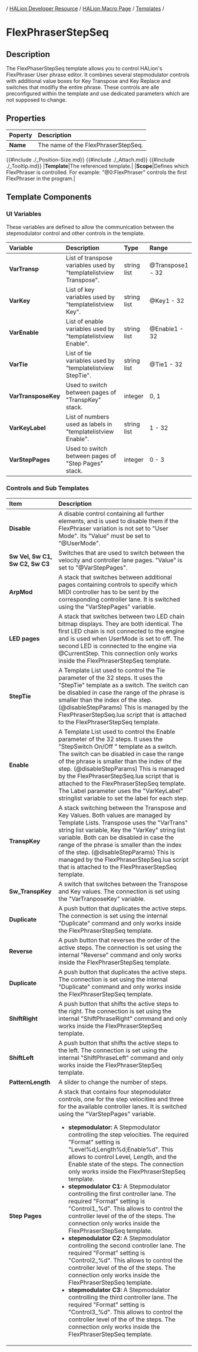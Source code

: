 / [HALion Developer Resource](../../HALion-Developer-Resource.md) / [HALion Macro Page](./HALion-Macro-Page.md) / [Templates](./Templates.md) /

# FlexPhraserStepSeq

## Description

The FlexPhaserStepSeq template allows you to control HALion's FlexPhraser User phrase editor. It combines several stepmodulator controls with additional value boxes for Key Transpose and Key Replace and switches that modifiy the entire phrase. These controls are alle preconfigured within the template and use dedicated parameters which are not supposed to change.

## Properties

|Poperty|Description|
|:-|:-|
|**Name**|The name of the FlexPhraserStepSeq.|
{{#include ./_Position-Size.md}}
{{#include ./_Attach.md}}
{{#include ./_Tooltip.md}}
|**Template**|The referenced template.|
|**Scope**|Defines which FlexPhraser is controlled. For example: "@0:FlexPhraser" controls the first FlexPhraser in the program.|

## Template Components

### UI Variables

These variables are defined to allow the communication between the stepmodulator control and other controls in the template.

|Variable|Description|Type|Range|
|:-|:-|:-|:-|
|**VarTransp**|List of transpose variables used by "templatelistview Transpose".|string list|@Transpose1 - 32|
|**VarKey**|List of key variables used by "templatelistview Key".|string list|@Key1 - 32|
|**VarEnable**|List of enable variables used by "templatelistview Enable".|string list|@Enable1 - 32|
|**VarTie**|List of tie variables used by "templatelistview StepTie".|string list|@Tie1 - 32|
|**VarTransposeKey**|Used to switch between pages of "TranspKey" stack.|integer|0, 1|
|**VarKeyLabel**|List of numbers used as labels in "templatelistview Enable".|string list|1 - 32|
|**VarStepPages**|Used to switch between pages of "Step Pages" stack.|integer|0 - 3|

### Controls and Sub Templates

|Item|Description|
|:-|:-|
|**Disable**|A disable control containing all further elements, and is used to disable them if the FlexPhraser variation is not set to "User Mode". Its "Value" must be set to "@UserMode".|
|**Sw Vel, Sw C1, Sw C2, Sw C3**|Switches that are used to switch between the velocity and controller lane pages. "Value" is set to "@VarStepPages".|
|**ArpMod**|A stack that switches between additional pages containing controls to specify which MIDI controller has to be sent by the corresponding controller lane. It is switched using the "VarStepPages" variable.|
|**LED pages**|A stack that switches between two LED chain bitmap displays. They are both identical. The first LED chain is not connected to the engine and is used when UserMode is set to off. The second LED is connected to the engine via @CurrentStep. This connection only works inside the FlexPhraserStepSeq template.|
|**StepTie**|A Template List used to control the Tie parameter of the 32 steps. It uses the "StepTie" template as a switch. The switch can be disabled in case the range of the phrase is smaller than the index of the step. (@disableStepParams) This is managed by the FlexPhraserStepSeq.lua script that is attached to the FlexPhraserStepSeq template.|
|**Enable**|A Template List used to control the Enable parameter of the 32 steps. It uses the "StepSwitch On/Off " template as a switch. The switch can be disabled in case the range of the phrase is smaller than the index of the step. (@disableStepParams) This is managed by the FlexPhraserStepSeq.lua script that is attached to the FlexPhraserStepSeq template. The Label parameter uses the "VarKeyLabel" stringlist variable to set the label for each step.|
|**TranspKey**|A stack switching between the Transpose and Key Values. Both values are managed by Template Lists. Transpose uses the "VarTrans" string list variable, Key the "VarKey" string list variable. Both can be disabled in case the range of the phrase is smaller than the index of the step. (@disableStepParams) This is managed by the FlexPhraserStepSeq.lua script that is attached to the FlexPhraserStepSeq template.|
|**Sw_TranspKey**|A switch that switches between the Transpose and Key values. The connection is set using the "VarTranposeKey" variable.|
|**Duplicate**|A push button that duplicates the active steps. The connection is set using the internal "Duplicate" command and only works inside the FlexPhraserStepSeq template.|
|**Reverse**|A push button that reverses the order of the active steps. The connection is set using the internal "Reverse" command and only works inside the FlexPhraserStepSeq template.|
|**Duplicate**|A push button that duplicates the active steps. The connection is set using the internal "Duplicate" command and only works inside the FlexPhraserStepSeq template.|
|**ShiftRight**|A push button that shifts the active steps to the right. The connection is set using the internal "ShiftPhraseRight" command and only works inside the FlexPhraserStepSeq template.|
|**ShiftLeft**|A push button that shifts the active steps to the left. The connection is set using the internal "ShiftPhraseLeft" command and only works inside the FlexPhraserStepSeq template.|
|**PatternLength**|A slider to change the number of steps.|
|**Step Pages**|A stack that contains four stepmodulator controls, one for the step velocities and three for the available controller lanes. It is switched using the "VarStepPages" variable.<ul><li>**stepmodulator:** A Stepmodulator controlling the step velocities. The required "Format" setting is "Level%d;Length%d;Enable%d". This allows to control Level, Length, and the Enable state of the steps. The connection only works inside the FlexPhraserStepSeq template.</li><li>**stepmodulator C1:** A Stepmodulator controlling the first controller lane. The required "Format" setting is "Control1_%d". This allows to control the controller level of the of the steps. The connection only works inside the FlexPhraserStepSeq template.</li><li>**stepmodulator C2:** A Stepmodulator controlling the second controller lane. The required "Format" setting is "Control2_%d". This allows to control the controller level of the of the steps. The connection only works inside the FlexPhraserStepSeq template.</li><li>**stepmodulator C3:** A Stepmodulator controlling the third controller lane. The required "Format" setting is "Control3_%d". This allows to control the controller level of the of the steps. The connection only works inside the FlexPhraserStepSeq template.</li></ul>|

